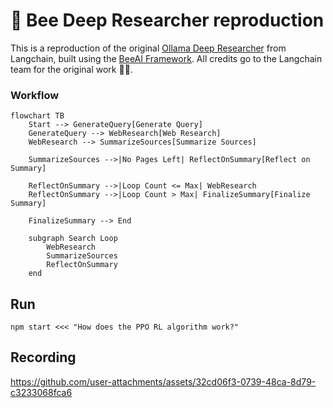 # 🐝 Bee Deep Researcher reproduction

This is a reproduction of the original [Ollama Deep Researcher](https://github.com/langchain-ai/ollama-deep-researcher/blob/main/README.md) from Langchain, built using the [BeeAI Framework](https://i-am-bee.github.io/bee-agent-framework#/). All credits go to the Langchain team for the original work 🙏👏.

### Workflow

```mermaid
flowchart TB
    Start --> GenerateQuery[Generate Query]
    GenerateQuery --> WebResearch[Web Research]
    WebResearch --> SummarizeSources[Summarize Sources]
    
    SummarizeSources -->|No Pages Left| ReflectOnSummary[Reflect on Summary]
    
    ReflectOnSummary -->|Loop Count <= Max| WebResearch
    ReflectOnSummary -->|Loop Count > Max| FinalizeSummary[Finalize Summary]
    
    FinalizeSummary --> End
    
    subgraph Search Loop
        WebResearch
        SummarizeSources
        ReflectOnSummary
    end
```

## Run

`npm start <<< "How does the PPO RL algorithm work?"`

## Recording


https://github.com/user-attachments/assets/32cd06f3-0739-48ca-8d79-c3233068fca6

